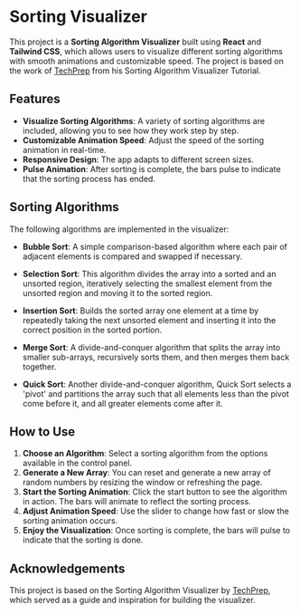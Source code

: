 # Sorting Visualizer

This project is a **Sorting Algorithm Visualizer** built using **React** and **Tailwind CSS**, which allows users to visualize different sorting algorithms with smooth animations and customizable speed. The project is based on the work of [TechPrep](https://www.youtube.com/watch?v=3ZmHjo_BfGw) from his Sorting Algorithm Visualizer Tutorial.

## Features

- **Visualize Sorting Algorithms**: A variety of sorting algorithms are included, allowing you to see how they work step by step.
- **Customizable Animation Speed**: Adjust the speed of the sorting animation in real-time.
- **Responsive Design**: The app adapts to different screen sizes.
- **Pulse Animation**: After sorting is complete, the bars pulse to indicate that the sorting process has ended.

## Sorting Algorithms

The following algorithms are implemented in the visualizer:

- **Bubble Sort**: A simple comparison-based algorithm where each pair of adjacent elements is compared and swapped if necessary.
- **Selection Sort**: This algorithm divides the array into a sorted and an unsorted region, iteratively selecting the smallest element from the unsorted region and moving it to the sorted region.

- **Insertion Sort**: Builds the sorted array one element at a time by repeatedly taking the next unsorted element and inserting it into the correct position in the sorted portion.

- **Merge Sort**: A divide-and-conquer algorithm that splits the array into smaller sub-arrays, recursively sorts them, and then merges them back together.

- **Quick Sort**: Another divide-and-conquer algorithm, Quick Sort selects a 'pivot' and partitions the array such that all elements less than the pivot come before it, and all greater elements come after it.

## How to Use

1. **Choose an Algorithm**: Select a sorting algorithm from the options available in the control panel.
2. **Generate a New Array**: You can reset and generate a new array of random numbers by resizing the window or refreshing the page.
3. **Start the Sorting Animation**: Click the start button to see the algorithm in action. The bars will animate to reflect the sorting process.
4. **Adjust Animation Speed**: Use the slider to change how fast or slow the sorting animation occurs.
5. **Enjoy the Visualization**: Once sorting is complete, the bars will pulse to indicate that the sorting is done.

## Acknowledgements

This project is based on the Sorting Algorithm Visualizer by [TechPrep](https://www.youtube.com/watch?v=3ZmHjo_BfGw), which served as a guide and inspiration for building the visualizer.
